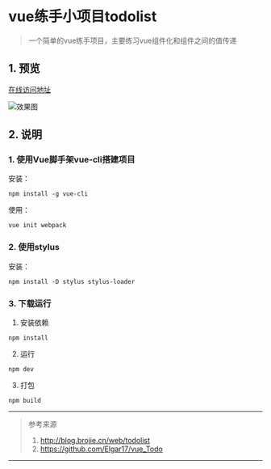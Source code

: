 # vue练手小项目todolist

> 一个简单的vue练手项目，主要练习vue组件化和组件之间的值传递

## 1. 预览
[在线访问地址](https://mewcoder.github.io/todolist-vue/)

![效果图](https://i.loli.net/2020/09/09/YMJCqDAG8etxBTs.png)

## 2. 说明
### 1. 使用Vue脚手架vue-cli搭建项目

安装：

```
npm install -g vue-cli
```

使用：

```
vue init webpack 
```

### 2. 使用stylus 

安装：

```
npm install -D stylus stylus-loader
```

### 3. 下载运行
1. 安装依赖
```
npm install 
```
2. 运行
```
npm dev
```
3. 打包
```
npm build
```

---
> 参考来源
> 1. http://blog.brojie.cn/web/todolist
> 2. https://github.com/Elgar17/vue_Todo
---
